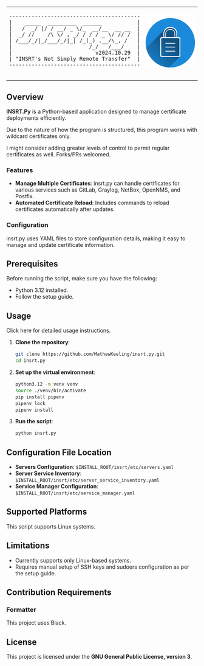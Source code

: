 <table>
  <tr>
    <td>
      <pre>
-----------------------------------------
|    _____  _________  ______           |
|   /  _/ |/ / __/ _ \/_  __/__  __ __  |
|  _/ //    /\ \/ , _/ / / / _ \/ // /  |
| /___/_/|_/___/_/|_| /_(_) .__/\_, /   |
|                        /_/   /___/    |
|                          v2024.10.29  |
| "INSRT's Not Simply Remote Transfer"  |
-----------------------------------------
      </pre>
    </td>
    <td>
      <img src="./resources/img/INSRT.png" alt="INSRT.py" style="width: 200px; height: auto;">
    </td>
  </tr>
</table>



## Overview

**INSRT.Py** is a Python-based application designed to manage certificate deployments efficiently.

Due to the nature of how the program is structured, this program works with wildcard certificates only. 

I might consider adding greater levels of control to permit regular certificates as well. Forks/PRs welcomed.

### Features

- **Manage Multiple Certificates**: insrt.py can handle certificates for various services such as GitLab, Graylog, NetBox, OpenNMS, and Postfix.
- **Automated Certificate Reload**: Includes commands to reload certificates automatically after updates.

### Configuration

insrt.py uses YAML files to store configuration details, making it easy to manage and update certificate information.

## Prerequisites

Before running the script, make sure you have the following:

- Python 3.12 installed.
- Follow the setup guide.

## Usage

Click here for detailed usage instructions.

1. **Clone the repository**:
    ```sh
    git clone https://github.com/MathewKeeling/insrt.py.git
    cd insrt.py
    ```

2. **Set up the virtual environment**:
    ```sh
    python3.12 -m venv venv
    source ./venv/bin/activate
    pip install pipenv
    pipenv lock
    pipenv install
    ```

3. **Run the script**:
    ```sh
    python insrt.py
    ```

## Configuration File Location

- **Servers Configuration**: `$INSTALL_ROOT/insrt/etc/servers.yaml`
- **Server Service Inventory**: `$INSTALL_ROOT/insrt/etc/server_service_inventory.yaml`
- **Service Manager Configuration**: `$INSTALL_ROOT/insrt/etc/service_manager.yaml`

## Supported Platforms

This script supports Linux systems.

## Limitations

- Currently supports only Linux-based systems.
- Requires manual setup of SSH keys and sudoers configuration as per the setup guide.

## Contribution Requirements

### Formatter

This project uses Black.

## License

This project is licensed under the **GNU General Public License, version 3**.
